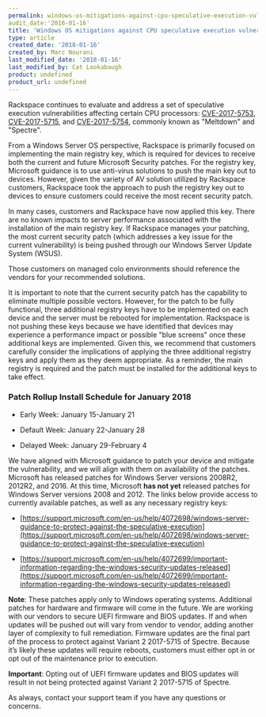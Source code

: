 ```yaml
---
permalink: windows-os-mitigations-against-cpu-speculative-execution-vulnerabilities
audit_date:'2016-01-16'
title: 'Windows OS mitigations against CPU speculative execution vulnerabilities'
type: article
created_date: '2018-01-16'
created_by: Marc Nourani
last_modified_date: '2018-01-16'
last_modified_by: Cat Lookabaugh
product: undefined
product_url: undefined
---
```


Rackspace continues to evaluate and address a set of speculative execution vulnerabilities affecting certain CPU processors: [CVE-2017-5753](http://cve.mitre.org/cgi-bin/cvename.cgi?name=CVE-2017-5753), [CVE-2017-5715](http://cve.mitre.org/cgi-bin/cvename.cgi?name=CVE-2017-5715), and [CVE-2017-5754](http://cve.mitre.org/cgi-bin/cvename.cgi?name=CVE-2017-5754), commonly known as "Meltdown" and "Spectre".   

From a Windows Server OS perspective, Rackspace is primarily focused on implementing the main registry key, which is required for devices to receive both the current and future Microsoft Security patches. For the registry key, Microsoft guidance is to use anti-virus solutions to push the main key out to devices. However, given the variety of AV solution utilized by Rackspace customers, Rackspace took the approach to push the registry key out to devices to ensure customers could receive the most recent security patch.   

In many cases, customers and Rackspace have now applied this key. There are no known impacts to server performance associated with the installation of the main registry key. If Rackspace manages your patching, the most current security patch (which addresses a key issue for the current vulnerability) is being pushed through our Windows Server Update System (WSUS).   

Those customers on managed colo environments should reference the vendors for your recommended solutions.  

It is important to note that the current security patch has the capability to eliminate multiple possible vectors.  However, for the patch to be fully functional, three additional registry keys have to be implemented on each device and the server must be rebooted for implementation. Rackspace is not pushing these keys because we have identified that devices may experience a performance impact or possible "blue screens" once these additional keys are implemented.  Given this, we recommend that customers carefully consider the implications of applying the three additional registry keys and apply them as they deem appropriate. As a reminder, the main registry is required and the patch must be installed for the additional keys to take effect.  

### Patch Rollup Install Schedule for January 2018

- Early Week: January 15-January 21  

- Default Week: January 22-January 28  

- Delayed Week: January 29-February 4  

We have aligned with Microsoft guidance to patch your device and mitigate the vulnerability, and we will align with them on availability of the patches. Microsoft has released patches for Windows Server versions 2008R2, 2012R2, and 2016. At this time, Microsoft **has not yet** released patches for Windows Server versions 2008 and 2012.  The links below provide access to currently available patches, as well as any necessary registry keys:  

- [https://support.microsoft.com/en-us/help/4072698/windows-server-guidance-to-protect-against-the-speculative-execution](https://support.microsoft.com/en-us/help/4072698/windows-server-guidance-to-protect-against-the-speculative-execution)

- [https://support.microsoft.com/en-us/help/4072699/important-information-regarding-the-windows-security-updates-released](https://support.microsoft.com/en-us/help/4072699/important-information-regarding-the-windows-security-updates-released)

**Note**: These patches apply only to Windows operating systems. Additional patches for hardware and firmware will come in the future. We are working with our vendors to secure UEFI firmware and BIOS updates. If and when updates will be pushed out will vary from vendor to vendor, adding another layer of complexity to full remediation. Firmware updates are the final part of the process to protect against Variant 2 2017-5715 of Spectre. Because it’s likely these updates will require reboots, customers must either opt in or opt out of the maintenance prior to execution.  

**Important**: Opting out of UEFI firmware updates and BIOS updates will result in not being protected against Variant 2 2017-5715 of Spectre.   

As always, contact your support team if you have any questions or concerns. 
